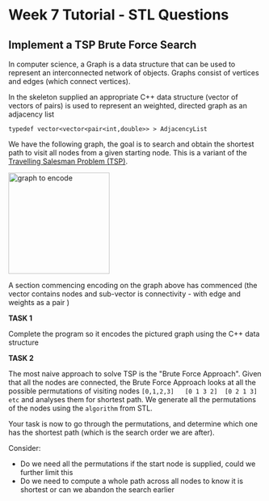 Week 7 Tutorial - STL Questions
=========================
Implement a TSP Brute Force Search
--------------------

In computer science, a Graph is a data structure that can be used to represent an interconnected network of objects. Graphs consist of vertices and edges (which connect vertices).

In the skeleton supplied an appropriate C++ data structure (vector of vectors of pairs) is used to represent an weighted, directed graph as an adjacency list 

```typedef vector<vector<pair<int,double>> > AdjacencyList```

We have the following graph, the goal is to search and obtain the shortest path to visit all nodes from a given starting node. This is a variant of the  [Travelling Salesman Problem (TSP)](https://en.wikipedia.org/wiki/Travelling_salesman_problem).

<img src="./images/tsp.png" alt="graph to encode" width="200px"/>

A section commencing encoding on the graph above has commenced (the vector contains nodes and sub-vector is connectivity - with edge and weights as a pair )

**TASK 1**

Complete the program so it encodes the pictured graph using the C++ data structure

**TASK 2**

The most naive approach to solve TSP is the "Brute Force Approach". Given that all the nodes are connected, the Brute Force Approach looks at all the possible permutations of visiting nodes `[0,1,2,3]   [0 1 3 2]  [0 2 1 3] etc` and analyses them for shortest path. We  generate all the permutations of the nodes using the `algorithm` from STL. 

Your task is now to go through the permutations, and determine which one has the shortest path (which is the search order we are after).

Consider:
* Do we need all the permutations if the start node is supplied, could we further limit this
* Do we need to compute a whole path across all nodes to know it is shortest or can we abandon the search earlier



